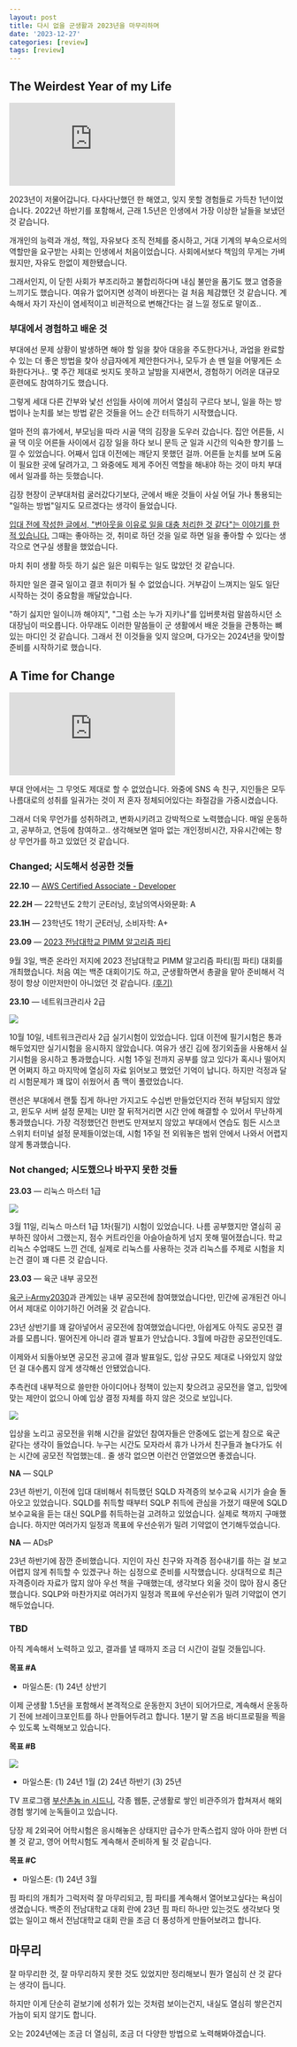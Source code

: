 ```yaml
---
layout: post
title: 다시 없을 군생활과 2023년을 마무리하며
date: '2023-12-27'
categories: [review]
tags: [review]
---
```


## The Weirdest Year of my Life

<iframe src="https://www.youtube.com/embed/KxuOshkp_Ys?si=7ME9mohROaiROIPN" title="YouTube video player" frameborder="0" allow="accelerometer; autoplay; clipboard-write; encrypted-media; gyroscope; picture-in-picture; web-share" allowfullscreen></iframe>

2023년이 저물어갑니다. 다사다난했던 한 해였고, 잊지 못할 경험들로 가득찬 1년이었습니다. 2022년 하반기를 포함해서, 근래 1.5년은 인생에서 가장 이상한 날들을 보냈던 것 같습니다.  

개개인의 능력과 개성, 책임, 자유보다 조직 전체를 중시하고, 거대 기계의 부속으로서의 역할만을 요구받는 사회는 인생에서 처음이었습니다.  사회에서보다 책임의 무게는 가벼웠지만, 자유도 한없이 제한됐습니다.    

그래서인지, 이 닫힌 사회가 부조리하고 불합리하다며 내심 불만을 품기도 했고 염증을 느끼기도 했습니다. 여유가 없어지면 성격이 바뀐다는 걸 처음 체감했던 것 같습니다. 계속해서 자기 자신이 염세적이고 비관적으로 변해간다는 걸 느낄 정도로 말이죠..  

### 부대에서 경험하고 배운 것

부대에선 문제 상황이 발생하면 해야 할 일을 찾아 대응을 주도한다거나, 과업을 완료할 수 있는 더 좋은 방법을 찾아 상급자에게 제안한다거나, 모두가 손 뗀 일을 어떻게든 소화한다거나.. 몇 주간 제대로 씻지도 못하고 날밤을 지새면서, 경험하기 어려운 대규모 훈련에도 참여하기도 했습니다.

그렇게 세대 다른 간부와 낯선 선임들 사이에 끼어서 열심히 구르다 보니, 일을 하는 방법이나 눈치를 보는 방법 같은 것들을 어느 순간 터득하기 시작했습니다.

얼마 전의 휴가에서, 부모님을 따라 시골 댁의 김장을 도우러 갔습니다. 집안 어른들, 시골 댁 이웃 어른들 사이에서 김장 일을 하다 보니 문득 군 일과 시간의 익숙한 향기를 느낄 수 있었습니다. 어째서 입대 이전에는 깨닫지 못했던 걸까. 어른들 눈치를 보며 도움이 필요한 곳에 달려가고, 그 와중에도 제게 주어진 역할을 해내야 하는 것이 마치 부대에서 일과를 하는 듯했습니다.

김장 현장이 군부대처럼 굴러갔다기보다, 군에서 배운 것들이 사실 어딜 가나 통용되는 "일하는 방법"일지도 모르겠다는 생각이 들었습니다.

[입대 전에 작성한 글에서, "번아웃을 이유로 일을 대충 처리한 것 같다"는 이야기를 한 적 있습니다.](/posts/2022-07-04-pausing-career/) 그때는 좋아하는 것, 취미로 하던 것을 일로 하면 일을 좋아할 수 있다는 생각으로 연구실 생활을 했었습니다.  

마치 취미 생활 하듯 하기 싫은 잃은 미뤄두는 일도 많았던 것 같습니다.  

하지만 일은 결국 일이고 결코 취미가 될 수 없었습니다. 거부감이 느껴지는 일도 일단 시작하는 것이 중요함을 깨달았습니다.

"하기 싫지만 일이니까 해야지", "그럼 소는 누가 지키나"를 입버릇처럼 말씀하시던 소대장님이 떠오릅니다. 아무래도 이러한 말씀들이 군 생활에서 배운 것들을 관통하는 뼈있는 마디인 것 같습니다. 그래서 전 이것들을 잊지 않으며, 다가오는 2024년을 맞이할 준비를 시작하기로 했습니다.

## A Time for Change

<iframe src="https://www.youtube.com/embed/Q3UoAMcbUuU?si=T1KA2gf8OCtzDnZl" title="YouTube video player" frameborder="0" allow="accelerometer; autoplay; clipboard-write; encrypted-media; gyroscope; picture-in-picture; web-share" allowfullscreen></iframe>

부대 안에서는 그 무엇도 제대로 할 수 없었습니다. 와중에 SNS 속 친구, 지인들은 모두 나름대로의 성취를 일궈가는 것이 저 혼자 정체되어있다는 좌절감을 가중시켰습니다.  

그래서 더욱 무언가를 성취하려고, 변화시키려고 강박적으로 노력했습니다. 매일 운동하고, 공부하고, 연등에 참여하고.. 생각해보면 얼마 없는 개인정비시간, 자유시간에는 항상 무언가를 하고 있었던 것 같습니다.  

### Changed; 시도해서 성공한 것들

**22.10** — [AWS Certified Associate - Developer](/posts/2022-10-18-aws-cda-passed/)

**22.2H** — 22학년도 2학기 군E러닝, 호남의역사와문화: A

**23.1H** — 23학년도 1학기 군E러닝, 소비자학: A+

**23.09** — [2023 전남대학교 PIMM 알고리즘 파티](https://www.acmicpc.net/contest/view/1095)

9월 3일, 백준 온라인 저지에 2023 전남대학교 PIMM 알고리즘 파티(핌 파티) 대회를 개최했습니다. 처음 여는 백준 대회이기도 하고, 군생활하면서 총괄을 맡아 준비해서 걱정이 항상 이만저만이 아니었던 것 같습니다. [(후기)](/posts/2023-09-05-rewinding-2023-pimm-party/)  

**23.10** — 네트워크관리사 2급

![](/static/posts/2023-12-27-sunsetting-2023-and-military-service/IMG_3252.jpg)

10월 10일, 네트워크관리사 2급 실기시험이 있었습니다. 입대 이전에 필기시험은 통과해두었지만 실기시험을 응시하지 않았습니다. 여유가 생긴 김에 정기외출을 사용해서 실기시험을 응시하고 통과했습니다. 시험 1주일 전까지 공부를 않고 있다가 혹시나 떨어지면 어쩌지 하고 마지막에 열심히 자료 읽어보고 했었던 기억이 납니다. 하지만 걱정과 달리 시험문제가 꽤 많이 쉬웠어서 좀 맥이 풀렸었습니다.

랜선은 부대에서 랜툴 집게 하나만 가지고도 수십번 만들었던지라 전혀 부담되지 않았고, 윈도우 서버 설정 문제는 UI만 잘 뒤적거리면 시간 안에 해결할 수 있어서 무난하게 통과했습니다. 가장 걱정했던건 한번도 만져보지 않았고 부대에서 연습도 힘든 시스코 스위치 터미널 설정 문제들이었는데, 시험 1주일 전 외워놓은 범위 안에서 나와서 어렵지 않게 통과했습니다.

### Not changed; 시도했으나 바꾸지 못한 것들

**23.03** — 리눅스 마스터 1급

![](/static/posts/2023-12-27-sunsetting-2023-and-military-service/IMG_2490.jpg)

3월 11일, 리눅스 마스터 1급 1차(필기) 시험이 있었습니다. 나름 공부했지만 열심히 공부하진 않아서 그랬는지, 점수 커트라인을 아슬아슬하게 넘지 못해 떨어졌습니다. 학교 리눅스 수업때도 느낀 건데, 실제로 리눅스를 사용하는 것과 리눅스를 주제로 시험을 치는건 결이 꽤 다른 것 같습니다.

**23.03** — 육군 내부 공모전  

[육군 i-Army2030](https://www.iarmy2030.mil.kr/index.do)과 관계있는 내부 공모전에 참여했었습니다만, 민간에 공개된건 아니어서 제대로 이야기하긴 어려울 것 같습니다.  

23년 상반기를 꽤 갈아넣어서 공모전에 참여했었습니다만, 아쉽게도 아직도 공모전 결과를 모릅니다. 떨어진게 아니라 결과 발표가 안났습니다. 3월에 마감한 공모전인데도.  

이제와서 되돌아보면 공모전 공고에 결과 발표일도, 입상 규모도 제대로 나와있지 않았던 걸 대수롭지 않게 생각해선 안됐었습니다.  

추측컨데 내부적으로 쓸만한 아이디어나 정책이 있는지 찾으려고 공모전을 열고, 입맛에 맞는 제안이 없으니 아예 입상 결정 자체를 하지 않은 것으로 보입니다.  

![](/static/posts/2023-12-27-sunsetting-2023-and-military-service/IMG_2510.jpg)


입상을 노리고 공모전을 위해 시간을 갈았던 참여자들은 안중에도 없는게 참으로 육군 같다는 생각이 들었습니다. 누구는 시간도 모자라서 휴가 나가서 친구들과 놀다가도 쉬는 시간에 공모전 작업했는데.. 줄 생각 없으면 이런건 안열었으면 좋겠습니다.  

**NA** — SQLP

23년 하반기, 이전에 입대 대비해서 취득했던 SQLD 자격증의 보수교육 시기가 슬슬 돌아오고 있었습니다. SQLD를 취득할 때부터 SQLP 취득에 관심을 가졌기 때문에 SQLD 보수교육을 듣는 대신 SQLP를 취득하는걸 고려하고 있었습니다. 실제로 책까지 구매했습니다. 하지만 여러가지 일정과 목표에 우선순위가 밀려 기약없이 연기해두었습니다.

**NA** — ADsP

23년 하반기에 잠깐 준비했습니다. 지인이 자신 친구와 자격증 점수내기를 하는 걸 보고 어렵지 않게 취득할 수 있겠구나 하는 심정으로 준비를 시작했습니다. 상대적으로 최근 자격증이라 자료가 많지 않아 우선 책을 구매했는데, 생각보다 외울 것이 많아 잠시 중단했습니다. SQLP와 마찬가지로 여러가지 일정과 목표에 우선순위가 밀려 기약없이 연기해두었습니다.

### TBD

아직 계속해서 노력하고 있고, 결과를 낼 때까지 조금 더 시간이 걸릴 것들입니다.  

**목표 #A**  

- 마일스톤: (1) 24년 상반기

이제 군생활 1.5년을 포함해서 본격적으로 운동한지 3년이 되어가므로, 계속해서 운동하기 전에 브레이크포인트를 하나 만들어두려고 합니다. 1분기 말 즈음 바디프로필을 찍을 수 있도록 노력해보고 있습니다.  

**목표 #B**  

![](/static/posts/2023-12-27-sunsetting-2023-and-military-service/IMG_3619.JPG)

- 마일스톤: (1) 24년 1월 (2) 24년 하반기 (3) 25년

TV 프로그램 [부산촌놈 in 시드니](https://tvn.cjenm.com/ko/busanguys/), 각종 웹툰, 군생활로 쌓인 비관주의가 합쳐져서 해외 경험 쌓기에 눈독들이고 있습니다.  

당장 제 2외국어 어학시험은 응시해놓은 상태지만 급수가 만족스럽지 않아 아마 한번 더 볼 것 같고, 영어 어학시험도 계속해서 준비하게 될 것 같습니다.  

**목표 #C**

- 마일스톤: (1) 24년 3월

핌 파티의 개최가 그럭저럭 잘 마무리되고, 핌 파티를 계속해서 열어보고싶다는 욕심이 생겼습니다. 백준의 전남대학교 대회 란에 23년 핌 파티 하나만 있는것도 생각보다 멋 없는 일이고 해서 전남대학교 대회 란을 조금 더 풍성하게 만들어보려고 합니다.

## 마무리

잘 마무리한 것, 잘 마무리하지 못한 것도 있었지만 정리해보니 뭔가 열심히 산 것 같다는 생각이 듭니다.  

하지만 이게 단순히 겉보기에 성취가 있는 것처럼 보이는건지, 내실도 열심히 쌓은건지 가늠이 되지 않기도 합니다.  

오는 2024년에는 조금 더 열심히, 조금 더 다양한 방법으로 노력해봐야겠습니다.  
